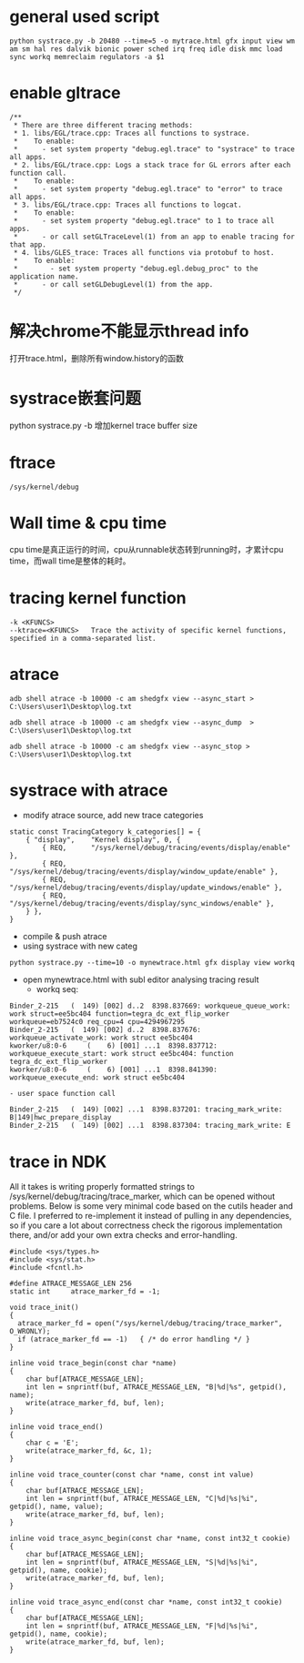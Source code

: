 # general used script
```
python systrace.py -b 20480 --time=5 -o mytrace.html gfx input view wm am sm hal res dalvik bionic power sched irq freq idle disk mmc load sync workq memreclaim regulators -a $1
```
# enable gltrace
```
/**
 * There are three different tracing methods:
 * 1. libs/EGL/trace.cpp: Traces all functions to systrace.
 *    To enable:
 *      - set system property "debug.egl.trace" to "systrace" to trace all apps.
 * 2. libs/EGL/trace.cpp: Logs a stack trace for GL errors after each function call.
 *    To enable:
 *      - set system property "debug.egl.trace" to "error" to trace all apps.
 * 3. libs/EGL/trace.cpp: Traces all functions to logcat.
 *    To enable:
 *      - set system property "debug.egl.trace" to 1 to trace all apps.
 *      - or call setGLTraceLevel(1) from an app to enable tracing for that app.
 * 4. libs/GLES_trace: Traces all functions via protobuf to host.
 *    To enable:
 *        - set system property "debug.egl.debug_proc" to the application name.
 *      - or call setGLDebugLevel(1) from the app.
 */
```
# 解决chrome不能显示thread info

打开trace.html，删除所有window.history的函数
# systrace嵌套问题
python systrace.py -b 增加kernel trace buffer size

# ftrace
```
/sys/kernel/debug
```
# Wall time & cpu time
cpu time是真正运行的时间，cpu从runnable状态转到running时，才累计cpu time，而wall time是整体的耗时。

# tracing kernel function

```
-k <KFUNCS>
--ktrace=<KFUNCS>	Trace the activity of specific kernel functions, specified in a comma-separated list.

```
# atrace
```
adb shell atrace -b 10000 -c am shedgfx view --async_start > C:\Users\user1\Desktop\log.txt 

adb shell atrace -b 10000 -c am shedgfx view --async_dump  > C:\Users\user1\Desktop\log.txt 

adb shell atrace -b 10000 -c am shedgfx view --async_stop > C:\Users\user1\Desktop\log.txt 
```
# systrace with atrace
 - modify atrace source, add new trace categories
```
static const TracingCategory k_categories[] = {
    { "display",    "Kernel display", 0, {
        { REQ,      "/sys/kernel/debug/tracing/events/display/enable" },
        { REQ,      "/sys/kernel/debug/tracing/events/display/window_update/enable" },
        { REQ,      "/sys/kernel/debug/tracing/events/display/update_windows/enable" },
        { REQ,      "/sys/kernel/debug/tracing/events/display/sync_windows/enable" },
    } },
}
```
 - compile & push atrace
 - using systrace with new categ
```
python systrace.py --time=10 -o mynewtrace.html gfx display view workq
```
 - open mynewtrace.html with subl editor
 analysing tracing result
  	- workq seq:
```
Binder_2-215   (  149) [002] d..2  8398.837669: workqueue_queue_work: work struct=ee5bc404 function=tegra_dc_ext_flip_worker workqueue=eb7524c0 req_cpu=4 cpu=4294967295
Binder_2-215   (  149) [002] d..2  8398.837676: workqueue_activate_work: work struct ee5bc404
kworker/u8:0-6     (    6) [001] ...1  8398.837712: workqueue_execute_start: work struct ee5bc404: function tegra_dc_ext_flip_worker
kworker/u8:0-6     (    6) [001] ...1  8398.841390: workqueue_execute_end: work struct ee5bc404
```
 	- user space function call
 ```
Binder_2-215   (  149) [002] ...1  8398.837201: tracing_mark_write: B|149|hwc_prepare_display
Binder_2-215   (  149) [002] ...1  8398.837304: tracing_mark_write: E
 ```

# trace in NDK

All it takes is writing properly formatted strings to /sys/kernel/debug/tracing/trace_marker, which can be opened without problems. Below is some very minimal code based on the cutils header and C file. I preferred to re-implement it instead of pulling in any dependencies, so if you care a lot about correctness check the rigorous implementation there, and/or add your own extra checks and error-handling.

```
#include <sys/types.h>
#include <sys/stat.h>
#include <fcntl.h>

#define ATRACE_MESSAGE_LEN 256
static int     atrace_marker_fd = -1;

void trace_init()
{
  atrace_marker_fd = open("/sys/kernel/debug/tracing/trace_marker", O_WRONLY);
  if (atrace_marker_fd == -1)   { /* do error handling */ }
}

inline void trace_begin(const char *name)
{
    char buf[ATRACE_MESSAGE_LEN];
    int len = snprintf(buf, ATRACE_MESSAGE_LEN, "B|%d|%s", getpid(), name);
    write(atrace_marker_fd, buf, len);
}

inline void trace_end()
{
    char c = 'E';
    write(atrace_marker_fd, &c, 1);
}

inline void trace_counter(const char *name, const int value)
{
    char buf[ATRACE_MESSAGE_LEN];
    int len = snprintf(buf, ATRACE_MESSAGE_LEN, "C|%d|%s|%i", getpid(), name, value);
    write(atrace_marker_fd, buf, len);
}

inline void trace_async_begin(const char *name, const int32_t cookie)
{
    char buf[ATRACE_MESSAGE_LEN];
    int len = snprintf(buf, ATRACE_MESSAGE_LEN, "S|%d|%s|%i", getpid(), name, cookie);
    write(atrace_marker_fd, buf, len);
}

inline void trace_async_end(const char *name, const int32_t cookie)
{
    char buf[ATRACE_MESSAGE_LEN];
    int len = snprintf(buf, ATRACE_MESSAGE_LEN, "F|%d|%s|%i", getpid(), name, cookie);
    write(atrace_marker_fd, buf, len);
}

```
